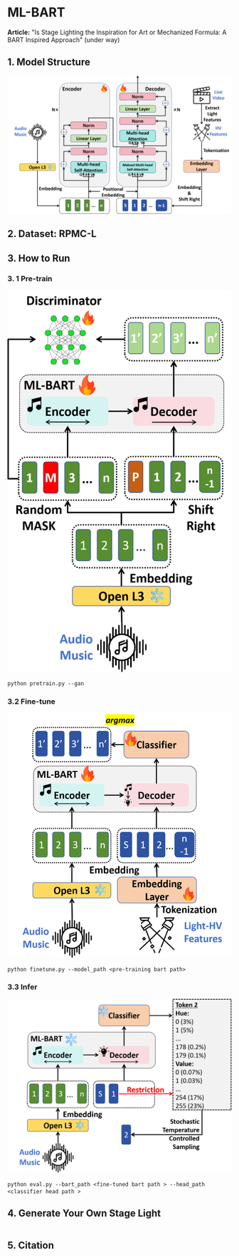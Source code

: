 # ML-BART
**Article:** "Is Stage Lighting the Inspiration for Art or Mechanized Formula: A BART Inspired Approach" (under way)



## 1. Model Structure

![](./img/main.png)



## 2. Dataset: RPMC-L





## 3. How to Run

### 3. 1 Pre-train

![](./img/pretrain.png)

```shell
python pretrain.py --gan
```



### 3.2 Fine-tune

![](./img/finetune.png)

```shell
python finetune.py --model_path <pre-training bart path>
```



### 3.3 Infer

![](./img/infer.png)

```shell
python eval.py --bart_path <fine-tuned bart path > --head_path <classifier head path >
```



## 4. Generate Your Own Stage Light

```shell

```



## 5. Citation

```

```

